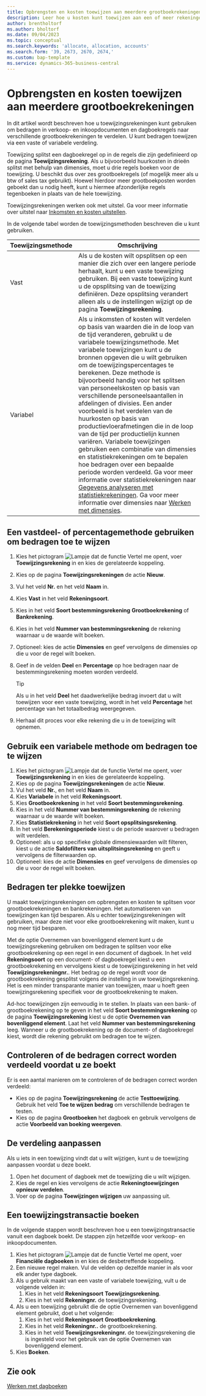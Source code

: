 ```yaml
---
title: Opbrengsten en kosten toewijzen aan meerdere grootboekrekeningen
description: Leer hoe u kosten kunt toewijzen aan een of meer rekeningen in uw grootboek.
author: brentholtorf
ms.author: bholtorf
ms.date: 09/04/2023
ms.topic: conceptual
ms.search.keywords: 'allocate, allocation, accounts'
ms.search.form: '39, 2673, 2670, 2674,'
ms.custom: bap-template
ms.service: dynamics-365-business-central
---
```


# Opbrengsten en kosten toewijzen aan meerdere grootboekrekeningen

In dit artikel wordt beschreven hoe u toewijzingsrekeningen kunt gebruiken om bedragen in verkoop- en inkoopdocumenten en dagboekregels naar verschillende grootboekrekeningen te verdelen. U kunt bedragen toewijzen via een vaste of variabele verdeling.  

Toewijzing splitst een dagboekregel op in de regels die zijn gedefinieerd op de pagina **Toewijzingsrekening**. Als u bijvoorbeeld huurkosten in drieën splitst met behulp van dimensies, moet u drie regels boeken voor de toewijzing. U beschikt dus over zes grootboekregels (of mogelijk meer als u btw of sales tax gebruikt). Hoewel hierdoor meer grootboekposten worden geboekt dan u nodig heeft, kunt u hiermee afzonderlijke regels tegenboeken in plaats van de hele toewijzing.

Toewijzingsrekeningen werken ook met uitstel. Ga voor meer informatie over uitstel naar [Inkomsten en kosten uitstellen](finance-how-defer-revenue-expenses.md).

In de volgende tabel worden de toewijzingsmethoden beschreven die u kunt gebruiken.

|Toewijzingsmethode  |Omschrijving  |
|---------|---------|
|Vast     | Als u de kosten wilt opsplitsen op een manier die zich over een langere periode herhaalt, kunt u een vaste toewijzing gebruiken. Bij een vaste toewijzing kunt u de opsplitsing van de toewijzing definiëren. Deze opsplitsing verandert alleen als u de instellingen wijzigt op de pagina **Toewijzingsrekening**.        |
|Variabel     | Als u inkomsten of kosten wilt verdelen op basis van waarden die in de loop van de tijd veranderen, gebruikt u de variabele toewijzingsmethode. Met variabele toewijzingen kunt u de bronnen opgeven die u wilt gebruiken om de toewijzingspercentages te berekenen. Deze methode is bijvoorbeeld handig voor het splitsen van personeelskosten op basis van verschillende personeelsaantallen in afdelingen of divisies. Een ander voorbeeld is het verdelen van de huurkosten op basis van productievloerafmetingen die in de loop van de tijd per productielijn kunnen variëren. Variabele toewijzingen gebruiken een combinatie van dimensies en statistiekrekeningen om te bepalen hoe bedragen over een bepaalde periode worden verdeeld. Ga voor meer informatie over statistiekrekeningen naar [Gegevens analyseren met statistiekrekeningen](bi-use-statistical-accounts.md). Ga voor meer informatie over dimensies naar [Werken met dimensies](finance-dimensions.md).        |

## Een vastdeel- of percentagemethode gebruiken om bedragen toe te wijzen

1. Kies het pictogram ![Lampje dat de functie Vertel me opent](media/ui-search/search_small.png "Vertel me wat u wilt doen"), voer **Toewijzingsrekening** in en kies de gerelateerde koppeling.  
1. Kies op de pagina **Toewijzingsrekeningen** de actie **Nieuw**.
1. Vul het veld **Nr.** en het veld **Naam** in.
1. Kies **Vast** in het veld **Rekeningsoort**.
1. Kies in het veld **Soort bestemmingsrekening** **Grootboekrekening** of **Bankrekening**.
1. Kies in het veld **Nummer van bestemmingsrekening** de rekening waarnaar u de waarde wilt boeken.
1. Optioneel: kies de actie **Dimensies** en geef vervolgens de dimensies op die u voor de regel wilt boeken.
1. Geef in de velden **Deel** en **Percentage** op hoe bedragen naar de bestemmingsrekening moeten worden verdeeld.
  
   > [!TIP]
   > Als u in het veld **Deel** het daadwerkelijke bedrag invoert dat u wilt toewijzen voor een vaste toewijzing, wordt in het veld **Percentage** het percentage van het totaalbedrag weergegeven.
1. Herhaal dit proces voor elke rekening die u in de toewijzing wilt opnemen.

## Gebruik een variabele methode om bedragen toe te wijzen

1. Kies het pictogram ![Lampje dat de functie Vertel me opent](media/ui-search/search_small.png "Vertel me wat u wilt doen"), voer **Toewijzingsrekening** in en kies de gerelateerde koppeling.  
1. Kies op de pagina **Toewijzingsrekeningen** de actie **Nieuw**.
1. Vul het veld **Nr.**, en het veld **Naam** in.
1. Kies **Variabele** in het veld **Rekeningsoort**.
1. Kies **Grootboekrekening** in het veld **Soort bestemmingsrekening**.
1. Kies in het veld **Nummer van bestemmingsrekening** de rekening waarnaar u de waarde wilt boeken.
1. Kies **Statistiekrekening** in het veld **Soort opsplitsingsrekening**.
1. In het veld **Berekeningsperiode** kiest u de periode waarover u bedragen wilt verdelen.
1. Optioneel: als u op specifieke globale dimensiewaarden wilt filteren, kiest u de actie **Saldofilters van uitsplitsingsrekening** en geeft u vervolgens de filterwaarden op.
1. Optioneel: kies de actie **Dimensies** en geef vervolgens de dimensies op die u voor de regel wilt boeken.

## Bedragen ter plekke toewijzen

U maakt toewijzingsrekeningen om opbrengsten en kosten te splitsen voor grootboekrekeningen en bankrekeningen. Het automatiseren van toewijzingen kan tijd besparen. Als u echter toewijzingsrekeningen wilt gebruiken, maar deze niet voor elke grootboekrekening wilt maken, kunt u nog meer tijd besparen.

Met de optie Overnemen van bovenliggend element kunt u de toewijzingsrekening gebruiken om bedragen te splitsen voor elke grootboekrekening op een regel in een document of dagboek. In het veld **Rekeningsoort** op een document- of dagboekregel kiest u een grootboekrekening en vervolgens kiest u de toewijzingsrekening in het veld **Toewijzingsrekeningnr.**. Het bedrag op de regel wordt voor de grootboekrekening gesplitst volgens de instelling in uw toewijzingsrekening. Het is een minder transparante manier van toewijzen, maar u hoeft geen toewijzingsrekening specifiek voor de grootboekrekening te maken.

Ad-hoc toewijzingen zijn eenvoudig in te stellen. In plaats van een bank- of grootboekrekening op te geven in het veld **Soort bestemmingsrekening** op de pagina **Toewijzingsrekening** kiest u de optie **Overnemen van bovenliggend element**. Laat het veld **Nummer van bestemmingsrekening** leeg. Wanneer u de grootboekrekening op de document- of dagboekregel kiest, wordt die rekening gebruikt om bedragen toe te wijzen.

## Controleren of de bedragen correct worden verdeeld voordat u ze boekt

Er is een aantal manieren om te controleren of de bedragen correct worden verdeeld:

* Kies op de pagina **Toewijzingsrekening** de actie **Testtoewijzing**. Gebruik het veld **Toe te wijzen bedrag** om verschillende bedragen te testen.
* Kies op de pagina **Grootboeken** het dagboek en gebruik vervolgens de actie **Voorbeeld van boeking weergeven**.

## De verdeling aanpassen

Als u iets in een toewijzing vindt dat u wilt wijzigen, kunt u de toewijzing aanpassen voordat u deze boekt.  

1. Open het document of dagboek met de toewijzing die u wilt wijzigen.
1. Kies de regel en kies vervolgens de actie **Rekeningtoewijzingen opnieuw verdelen**.
1. Voer op de pagina **Toewijzingen wijzigen** uw aanpassing uit.

## Een toewijzingstransactie boeken

In de volgende stappen wordt beschreven hoe u een toewijzingstransactie vanuit een dagboek boekt. De stappen zijn hetzelfde voor verkoop- en inkoopdocumenten.

1. Kies het pictogram ![Lampje dat de functie Vertel me opent](media/ui-search/search_small.png "Vertel me wat u wilt doen"), voer **Financiële dagboeken** in en kies de desbetreffende koppeling.  
1. Een nieuwe regel maken. Vul de velden op dezelfde manier in als voor elk ander type dagboek.
1. Als u gebruik maakt van een vaste of variabele toewijzing, vult u de volgende velden in:
    1. Kies in het veld **Rekeningsoort** **Toewijzingsrekening**.
    1. Kies in het veld **Rekeningnr.** de toewijzingsrekening.
1. Als u een toewijzing gebruikt die de optie Overnemen van bovenliggend element gebruikt, doet u het volgende:
    1. Kies in het veld **Rekeningsoort** **Grootboekrekening**.
    1. Kies in het veld **Rekeningnr..** de grootboekrekening.
    1. Kies in het veld **Toewijzingsrekeningnr.** de toewijzingsrekening die is ingesteld voor het gebruik van de optie Overnemen van bovenliggend element. 
1. Kies **Boeken**.

## Zie ook

[Werken met dagboeken](ui-work-general-journals.md)  
